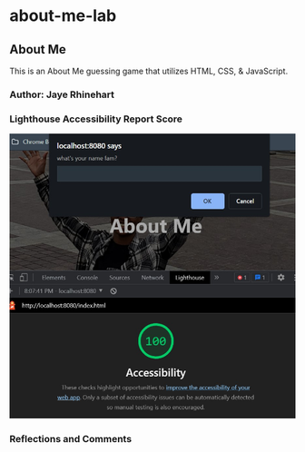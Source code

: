 # about-me-lab

## About Me

This is an About Me guessing game that utilizes HTML, CSS, &amp; JavaScript.

### Author: Jaye Rhinehart

### Lighthouse Accessibility Report Score

![Lighthouse Accessibility Report Score](/img/lighthouse-screenshot.jpg)

### Reflections and Comments
